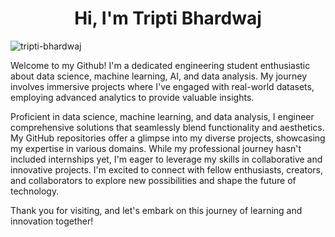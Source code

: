 
<h1 align="center">Hi, I'm Tripti Bhardwaj</h1>
<p align="left"> <img src="https://komarev.com/ghpvc/?tripti-bhardwaj&label=PROFILE+VIEWS&color=F4EBFF&style=plastic" alt="tripti-bhardwaj" /></p>
<p>Welcome to my Github! I'm a dedicated engineering student enthusiastic about data science, machine learning, AI, and data analysis. My journey involves immersive projects where I've engaged with real-world datasets, employing advanced analytics to provide valuable insights. 
  
  Proficient in data science, machine learning, and data analysis, I engineer comprehensive solutions that seamlessly blend functionality and aesthetics. My GitHub repositories offer a glimpse into my diverse projects, showcasing my expertise in various domains. While my professional journey hasn't included internships yet, I'm eager to leverage my skills in collaborative and innovative projects. I'm excited to connect with fellow enthusiasts, creators, and collaborators to explore new possibilities and shape the future of technology. 
  
  Thank you for visiting, and let's embark on this journey of learning and innovation together!
</p>
